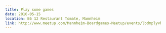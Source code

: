 ```yaml
---
title: Play some games
date: 2016-05-15
location: B6 12 Restaurant Tomate, Mannheim
link: http://www.meetup.com/Mannheim-Boardgames-Meetup/events/lbdmplyvhbtb/
---
```


